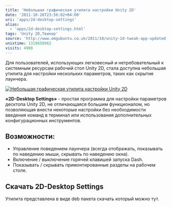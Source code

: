 ```yaml
---
title: 'Небольшая графическая утилита настройки Unity 2D'
date: '2011-10-26T23:56:02+04:00'
uri: 'apps/2d-desktop-settings'
alias: 
  - 'apps/2d-desktop-settings.html'
tags: 'Unity 2D,Твикер'
source: 'http://www.omgubuntu.co.uk/2011/10/unity-2d-tweak-app-updated-for-11-10/'
unixtime: 1319658962
visits: 4908
---
```

Для пользователей, использующих легковесный и нетребовательный к системным ресурсам рабочий стол Unity 2D, стала доступна небольшая утилита для настройки нескольких параметров, таких как скрытие лаунчера.

[![Небольшая графическая утилита настройки Unity 2D](img/2011/10/26/23-00/unity-2d-setting-6284225480-o.jpg)](img/2011/10/26/23-00/unity-2d-setting-6284225480-o.jpg)

**«2D-Desktop Settings»** - простая программа для настройки параметров десктопа Unity 2D, не отличающаяся большим функционалом, но позволяющая внести некоторые настройки без необходимости введения команд в терминал или использования дополнительных конфигурационных инструментов.

## Возможности:

*   Управление поведением лаунчера (всегда отображать, показывать по наведению мыши, скрывать по наведению окна).
*   Включение / выключение горячей клавишей запуска Dash.
*   Показывать / скрывать примонтированные разделы на рабочем столе.

## Скачать 2D-Desktop Settings

Утилита представлена в виде deb пакета скачать который можно тут.
